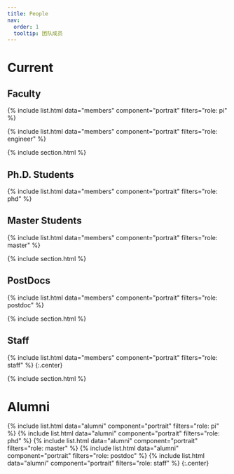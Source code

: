 ```yaml
---
title: People
nav:
  order: 1
  tooltip: 团队成员
---
```


# <i class="fas fa-users"></i>Current

## Faculty

{%
  include list.html
  data="members"
  component="portrait"
  filters="role: pi"
%}

{%
  include list.html
  data="members"
  component="portrait"
  filters="role: engineer"
%}

{% include section.html %}

## Ph.D. Students

{%
  include list.html
  data="members"
  component="portrait"
  filters="role: phd"
%}

## Master Students

{%
  include list.html
  data="members"
  component="portrait"
  filters="role: master"
%}

{% include section.html %}

## PostDocs

{%
  include list.html
  data="members"
  component="portrait"
  filters="role: postdoc"
%}

{% include section.html %}

## Staff

{%
  include list.html
  data="members"
  component="portrait"
  filters="role: staff"
%}
{:.center}

{% include section.html %}

# <i class="fas fa-users"></i>Alumni

{%
  include list.html
  data="alumni"
  component="portrait"
  filters="role: pi"
%}
{%
  include list.html
  data="alumni"
  component="portrait"
  filters="role: phd"
%}
{%
  include list.html
  data="alumni"
  component="portrait"
  filters="role: master"
%}
{%
  include list.html
  data="alumni"
  component="portrait"
  filters="role: postdoc"
%}
{%
  include list.html
  data="alumni"
  component="portrait"
  filters="role: staff"
%}
{:.center}

